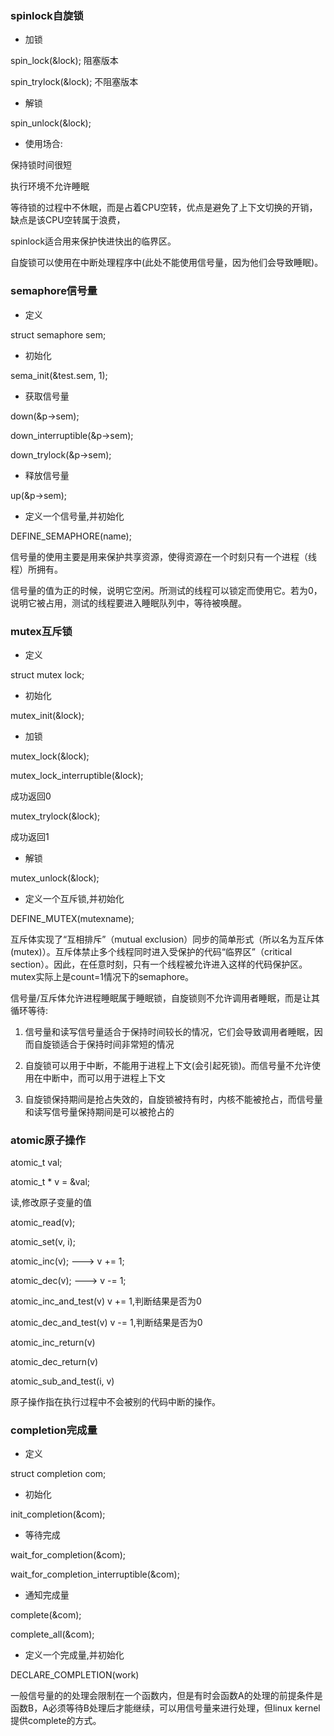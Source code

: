 ### spinlock自旋锁

* 加锁

spin_lock(&lock);       阻塞版本

spin_trylock(&lock);    不阻塞版本

* 解锁

spin_unlock(&lock);

* 使用场合:

保持锁时间很短

执行环境不允许睡眠

等待锁的过程中不休眠，而是占着CPU空转，优点是避免了上下文切换的开销，缺点是该CPU空转属于浪费，

spinlock适合用来保护快进快出的临界区。

自旋锁可以使用在中断处理程序中(此处不能使用信号量，因为他们会导致睡眠)。

### semaphore信号量

* 定义

struct semaphore sem;

* 初始化

sema_init(&test.sem, 1);

* 获取信号量

down(&p->sem);

down_interruptible(&p->sem);

down_trylock(&p->sem);

* 释放信号量

up(&p->sem);

* 定义一个信号量,并初始化

DEFINE_SEMAPHORE(name);

信号量的使用主要是用来保护共享资源，使得资源在一个时刻只有一个进程（线程）所拥有。

信号量的值为正的时候，说明它空闲。所测试的线程可以锁定而使用它。若为0，说明它被占用，测试的线程要进入睡眠队列中，等待被唤醒。

### mutex互斥锁

* 定义

struct mutex lock;

* 初始化

mutex_init(&lock);

* 加锁

mutex_lock(&lock);

mutex_lock_interruptible(&lock);

成功返回0

mutex_trylock(&lock);

成功返回1

* 解锁

mutex_unlock(&lock);

* 定义一个互斥锁,并初始化

DEFINE_MUTEX(mutexname);

互斥体实现了“互相排斥”（mutual exclusion）同步的简单形式（所以名为互斥体(mutex)）。互斥体禁止多个线程同时进入受保护的代码“临界区”（critical section）。因此，在任意时刻，只有一个线程被允许进入这样的代码保护区。mutex实际上是count=1情况下的semaphore。

信号量/互斥体允许进程睡眠属于睡眠锁，自旋锁则不允许调用者睡眠，而是让其循环等待:

1. 信号量和读写信号量适合于保持时间较长的情况，它们会导致调用者睡眠，因而自旋锁适合于保持时间非常短的情况

2. 自旋锁可以用于中断，不能用于进程上下文(会引起死锁)。而信号量不允许使用在中断中，而可以用于进程上下文

3. 自旋锁保持期间是抢占失效的，自旋锁被持有时，内核不能被抢占，而信号量和读写信号量保持期间是可以被抢占的

### atomic原子操作

atomic_t val;

atomic_t * v = &val;

读,修改原子变量的值

atomic_read(v);

atomic_set(v, i);

atomic_inc(v);      ---> v += 1;

atomic_dec(v);      ---> v -= 1;

atomic_inc_and_test(v)      v += 1,判断结果是否为0

atomic_dec_and_test(v)      v -= 1,判断结果是否为0

atomic_inc_return(v)

atomic_dec_return(v)

atomic_sub_and_test(i, v)

原子操作指在执行过程中不会被别的代码中断的操作。

### completion完成量

* 定义

struct completion com;

* 初始化

init_completion(&com);

* 等待完成

wait_for_completion(&com);

wait_for_completion_interruptible(&com);

* 通知完成量

complete(&com);

complete_all(&com);

* 定义一个完成量,并初始化

DECLARE_COMPLETION(work)

一般信号量的的处理会限制在一个函数内，但是有时会函数A的处理的前提条件是函数B，A必须等待B处理后才能继续，可以用信号量来进行处理，但linux kernel提供complete的方式。